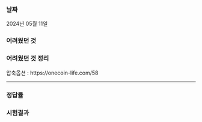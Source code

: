 <h3>날짜</h3>
2024년 05월 11일  

<h3>어려웠던 것</h3>

<h3>어려웠던 것 정리</h3>
압축옵션 : https://onecoin-life.com/58 

***

<h3>정답률</h3>


<h3>시험결과</h3>
